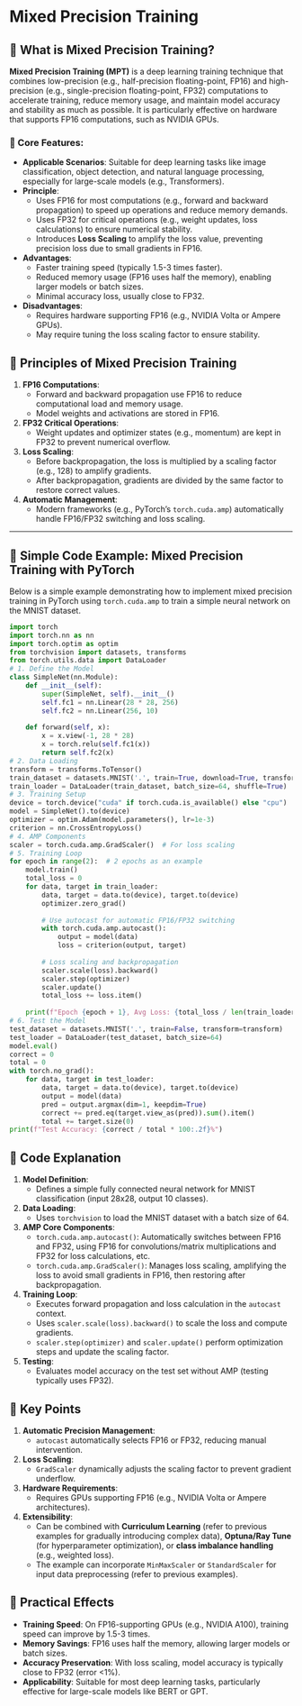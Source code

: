 # Mixed Precision Training
## 📖 What is Mixed Precision Training?
**Mixed Precision Training (MPT)** is a deep learning training technique that combines low-precision (e.g., half-precision floating-point, FP16) and high-precision (e.g., single-precision floating-point, FP32) computations to accelerate training, reduce memory usage, and maintain model accuracy and stability as much as possible. It is particularly effective on hardware that supports FP16 computations, such as NVIDIA GPUs.
### 📖 Core Features:
- **Applicable Scenarios**: Suitable for deep learning tasks like image classification, object detection, and natural language processing, especially for large-scale models (e.g., Transformers).
- **Principle**:
  - Uses FP16 for most computations (e.g., forward and backward propagation) to speed up operations and reduce memory demands.
  - Uses FP32 for critical operations (e.g., weight updates, loss calculations) to ensure numerical stability.
  - Introduces **Loss Scaling** to amplify the loss value, preventing precision loss due to small gradients in FP16.
- **Advantages**:
  - Faster training speed (typically 1.5-3 times faster).
  - Reduced memory usage (FP16 uses half the memory), enabling larger models or batch sizes.
  - Minimal accuracy loss, usually close to FP32.
- **Disadvantages**:
  - Requires hardware supporting FP16 (e.g., NVIDIA Volta or Ampere GPUs).
  - May require tuning the loss scaling factor to ensure stability.

## 📖 Principles of Mixed Precision Training
1. **FP16 Computations**:
   - Forward and backward propagation use FP16 to reduce computational load and memory usage.
   - Model weights and activations are stored in FP16.
2. **FP32 Critical Operations**:
   - Weight updates and optimizer states (e.g., momentum) are kept in FP32 to prevent numerical overflow.
3. **Loss Scaling**:
   - Before backpropagation, the loss is multiplied by a scaling factor (e.g., 128) to amplify gradients.
   - After backpropagation, gradients are divided by the same factor to restore correct values.
4. **Automatic Management**:
   - Modern frameworks (e.g., PyTorch’s `torch.cuda.amp`) automatically handle FP16/FP32 switching and loss scaling.
---
## 📖 Simple Code Example: Mixed Precision Training with PyTorch
Below is a simple example demonstrating how to implement mixed precision training in PyTorch using `torch.cuda.amp` to train a simple neural network on the MNIST dataset.
```python
import torch
import torch.nn as nn
import torch.optim as optim
from torchvision import datasets, transforms
from torch.utils.data import DataLoader
# 1. Define the Model
class SimpleNet(nn.Module):
    def __init__(self):
        super(SimpleNet, self).__init__()
        self.fc1 = nn.Linear(28 * 28, 256)
        self.fc2 = nn.Linear(256, 10)
    
    def forward(self, x):
        x = x.view(-1, 28 * 28)
        x = torch.relu(self.fc1(x))
        return self.fc2(x)
# 2. Data Loading
transform = transforms.ToTensor()
train_dataset = datasets.MNIST('.', train=True, download=True, transform=transform)
train_loader = DataLoader(train_dataset, batch_size=64, shuffle=True)
# 3. Training Setup
device = torch.device("cuda" if torch.cuda.is_available() else "cpu")
model = SimpleNet().to(device)
optimizer = optim.Adam(model.parameters(), lr=1e-3)
criterion = nn.CrossEntropyLoss()
# 4. AMP Components
scaler = torch.cuda.amp.GradScaler()  # For loss scaling
# 5. Training Loop
for epoch in range(2):  # 2 epochs as an example
    model.train()
    total_loss = 0
    for data, target in train_loader:
        data, target = data.to(device), target.to(device)
        optimizer.zero_grad()
        
        # Use autocast for automatic FP16/FP32 switching
        with torch.cuda.amp.autocast():
            output = model(data)
            loss = criterion(output, target)
        
        # Loss scaling and backpropagation
        scaler.scale(loss).backward()
        scaler.step(optimizer)
        scaler.update()
        total_loss += loss.item()
    
    print(f"Epoch {epoch + 1}, Avg Loss: {total_loss / len(train_loader):.6f}")
# 6. Test the Model
test_dataset = datasets.MNIST('.', train=False, transform=transform)
test_loader = DataLoader(test_dataset, batch_size=64)
model.eval()
correct = 0
total = 0
with torch.no_grad():
    for data, target in test_loader:
        data, target = data.to(device), target.to(device)
        output = model(data)
        pred = output.argmax(dim=1, keepdim=True)
        correct += pred.eq(target.view_as(pred)).sum().item()
        total += target.size(0)
print(f"Test Accuracy: {correct / total * 100:.2f}%")
```

## 📖 Code Explanation
1. **Model Definition**:
   - Defines a simple fully connected neural network for MNIST classification (input 28x28, output 10 classes).
2. **Data Loading**:
   - Uses `torchvision` to load the MNIST dataset with a batch size of 64.
3. **AMP Core Components**:
   - `torch.cuda.amp.autocast()`: Automatically switches between FP16 and FP32, using FP16 for convolutions/matrix multiplications and FP32 for loss calculations, etc.
   - `torch.cuda.amp.GradScaler()`: Manages loss scaling, amplifying the loss to avoid small gradients in FP16, then restoring after backpropagation.
4. **Training Loop**:
   - Executes forward propagation and loss calculation in the `autocast` context.
   - Uses `scaler.scale(loss).backward()` to scale the loss and compute gradients.
   - `scaler.step(optimizer)` and `scaler.update()` perform optimization steps and update the scaling factor.
5. **Testing**:
   - Evaluates model accuracy on the test set without AMP (testing typically uses FP32).

## 📖 Key Points
1. **Automatic Precision Management**:
   - `autocast` automatically selects FP16 or FP32, reducing manual intervention.
2. **Loss Scaling**:
   - `GradScaler` dynamically adjusts the scaling factor to prevent gradient underflow.
3. **Hardware Requirements**:
   - Requires GPUs supporting FP16 (e.g., NVIDIA Volta or Ampere architectures).
4. **Extensibility**:
   - Can be combined with **Curriculum Learning** (refer to previous examples for gradually introducing complex data), **Optuna/Ray Tune** (for hyperparameter optimization), or **class imbalance handling** (e.g., weighted loss).
   - The example can incorporate `MinMaxScaler` or `StandardScaler` for input data preprocessing (refer to previous examples).

## 📖 Practical Effects
- **Training Speed**: On FP16-supporting GPUs (e.g., NVIDIA A100), training speed can improve by 1.5-3 times.
- **Memory Savings**: FP16 uses half the memory, allowing larger models or batch sizes.
- **Accuracy Preservation**: With loss scaling, model accuracy is typically close to FP32 (error <1%).
- **Applicability**: Suitable for most deep learning tasks, particularly effective for large-scale models like BERT or GPT.
